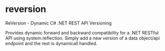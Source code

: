 # reversion
ReVersion - Dynamic C# .NET REST API Versioning

Provides dynamic forward and backward compatibility for a .NET RESTful API using system.reflection. Simply add a new version of a data object/api endpoint and the rest is dynamicall handled.
